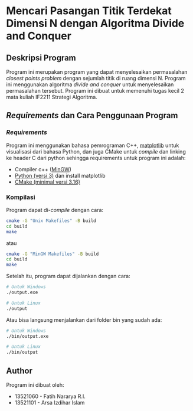 # Mencari Pasangan Titik Terdekat Dimensi N dengan Algoritma Divide and Conquer
## Deskripsi Program
Program ini merupakan program yang dapat menyelesaikan permasalahan _closest points problem_ dengan sejumlah titik di ruang dimensi N. Program ini menggunakan algoritma _divide and conquer_ untuk menyelesaikan permasalahan tersebut. Program ini dibuat untuk memenuhi tugas kecil 2 mata kuliah IF2211 Strategi Algoritma. 

## _Requirements_ dan Cara Penggunaan Program
### _Requirements_
Program ini menggunakan bahasa pemrograman C++, [matplotlib](https://matplotlib.org/) untuk visualisasi dari bahasa Python, dan juga CMake untuk _compile_ dan linking ke header C dari python sehingga requirements untuk program ini adalah:
- Compiler c++ ([MinGW](https://www.mingw-w64.org/))
- [Python (versi 3)](https://www.python.org/) dan install matplotlib
- [CMake (minimal versi 3.16)](https://cmake.org/)
### Kompilasi
  Program dapat di-_compile_ dengan cara:
```bash
cmake -G "Unix Makefiles" -B build
cd build
make
```
atau
```bash
cmake -G "MinGW Makefiles" -B build
cd build
make
```
Setelah itu, program dapat dijalankan dengan cara:

```bash
# Untuk Windows
./output.exe

# Untuk Linux
./output
```
Atau bisa langsung menjalankan dari folder bin yang sudah ada:
```bash
# Untuk Windows
./bin/output.exe

# Untuk Linux
./bin/output
```

## Author
Program ini dibuat oleh:
- 13521060 - Fatih Nararya R.I.
- 13521101 - Arsa Izdihar Islam
